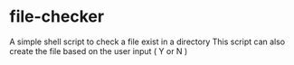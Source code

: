 # file-checker
A simple shell script to check a file exist in a directory
This script can also create the file based on the user input ( Y or N )

